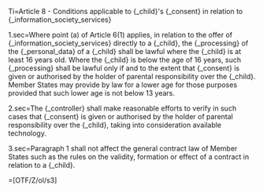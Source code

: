 Ti=Article 8 - Conditions applicable to {_child}'s {_consent} in relation to {_information_society_services}

1.sec=Where point (a) of Article 6(1) applies, in relation to the offer of {_information_society_services} directly to a {_child}, the {_processing} of the {_personal_data} of a {_child} shall be lawful where the {_child} is at least 16 years old. Where the {_child} is below the age of 16 years, such {_processing} shall be lawful only if and to the extent that {_consent} is given or authorised by the holder of parental responsibility over the {_child}. Member States may provide by law for a lower age for those purposes provided that such lower age is not below 13 years.

2.sec=The {_controller} shall make reasonable efforts to verify in such cases that {_consent} is given or authorised by the holder of parental responsibility over the {_child}, taking into consideration available technology.

3.sec=Paragraph 1 shall not affect the general contract law of Member States such as the rules on the validity, formation or effect of a contract in relation to a {_child}.

=[OTF/Z/ol/s3]
